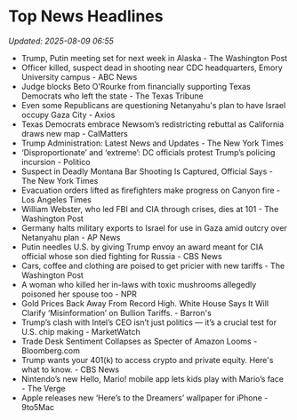# Top News Headlines

_Updated: 2025-08-09 06:55_

- Trump, Putin meeting set for next week in Alaska - The Washington Post
- Officer killed, suspect dead in shooting near CDC headquarters, Emory University campus - ABC News
- Judge blocks Beto O’Rourke from financially supporting Texas Democrats who left the state - The Texas Tribune
- Even some Republicans are questioning Netanyahu's plan to have Israel occupy Gaza City - Axios
- Texas Democrats embrace Newsom’s redistricting rebuttal as California draws new map - CalMatters
- Trump Administration: Latest News and Updates - The New York Times
- ‘Disproportionate’ and ‘extreme’: DC officials protest Trump’s policing incursion - Politico
- Suspect in Deadly Montana Bar Shooting Is Captured, Official Says - The New York Times
- Evacuation orders lifted as firefighters make progress on Canyon fire - Los Angeles Times
- William Webster, who led FBI and CIA through crises, dies at 101 - The Washington Post
- Germany halts military exports to Israel for use in Gaza amid outcry over Netanyahu plan - AP News
- Putin needles U.S. by giving Trump envoy an award meant for CIA official whose son died fighting for Russia - CBS News
- Cars, coffee and clothing are poised to get pricier with new tariffs - The Washington Post
- A woman who killed her in-laws with toxic mushrooms allegedly poisoned her spouse too - NPR
- Gold Prices Back Away From Record High. White House Says It Will Clarify ‘Misinformation’ on Bullion Tariffs. - Barron's
- Trump’s clash with Intel’s CEO isn’t just politics — it’s a crucial test for U.S. chip making - MarketWatch
- Trade Desk Sentiment Collapses as Specter of Amazon Looms - Bloomberg.com
- Trump wants your 401(k) to access crypto and private equity. Here's what to know. - CBS News
- Nintendo’s new Hello, Mario! mobile app lets kids play with Mario’s face - The Verge
- Apple releases new ‘Here’s to the Dreamers’ wallpaper for iPhone - 9to5Mac